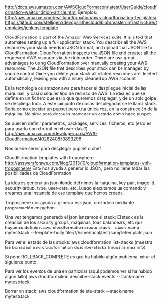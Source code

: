 http://docs.aws.amazon.com/AWSCloudFormation/latest/UserGuide/cloudformation-waitcondition-article.html
Ejemplos: http://aws.amazon.com/es/cloudformation/aws-cloudformation-templates/
https://github.com/stelligent/devopsinthecloud/blob/master/infrastructure/templates/jenkins.template

CloudFormation is part of the Amazon Web Services suite. It is a tool that automates setting up a full application stack. You describe all the AWS resources your stack needs in JSON format, and upload that JSON file to CloudFormation. CloudFormation inspects the JSON file and creates all the requested AWS resources in the right order. There are two great advantages to using CloudFormation over manually creating your AWS resources:
  The JSON file that describes your stack can be managed by source control
  Once you delete your stack all related resources are deleted automatically, leaving you with a nicely cleaned up AWS account

Es la tecnología de amazon aws para hacer el despliegue inicial de las máquinas, y casi cualquier tipo de recurso de AWS.
La idea es que se define en un fichero que es lo que queremos desplegar, y de un solo golpe se despliega todo. A este conjunto de cosas desplegadas se le llama stack.
Seria como ejecutar un puppet pero una única vez, en la construcción de la máquina.
No sirve para después mantener un estado como hace puppet.

Se pueden definir parámetros, packages, services, ficheros, etc (esto es para usarlo con cfn-init en el user-data?)
http://aws.amazon.com/developertools/AWS-CloudFormation/4026240853893296

Nos puede servir para desplegar puppet o chef.

CloudFormation templates with troposphere
http://answersforaws.com/blog/2013/10/cloudformation-templates-with-troposphere/
Esto nos ayuda a generar lo JSON, pero no tiene todas las posibilidades de CloudFormation


La idea es generar un json donde definimos la máquina, key pair, image id, security group, type, user-data, etc.
Luego ejecutamos un comando y creamos una instancia de ese template que hemos creado.

Troposphere nos ayuda a generar ese json, creándolo mediante programación en python.

Una vez tengamos generado el json lanzamos el stack:
El stack es la creación de los security groups, máquinas, load balancears, etc que hayamos definido.
aws cloudformation create-stack --stack-name myteststack --template-body file:///home/local/test/sampletemplate.json



Para ver el estado de las stacks:
aws cloudformation list-stacks (muestra las borradas)
aws cloudformation describe-stacks (muestra más info)

Si pone ROLLBACK_COMPLETE es que ha habído algún problema, mirar el siguiente punto.

Para ver los eventos de una en particular (aqui podemos ver si ha habido algún fallo)
aws cloudformation describe-stack-events --stack-name myteststack

Borrar un stack:
aws cloudformation delete-stack --stack-name myteststack
